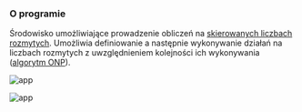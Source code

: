 ### O programie 
Środowisko umożliwiające prowadzenie obliczeń na [skierowanych liczbach rozmytych](https://pl.wikipedia.org/wiki/Skierowane_liczby_rozmyte). Umożliwia definiowanie a następnie wykonywanie działań na liczbach rozmytych z uwzględnieniem kolejności ich wykonywania ([algorytm ONP](https://pl.wikipedia.org/wiki/Odwrotna_notacja_polska)).

![app](http://image.prntscr.com/image/147dfb2fd71b4e91bbd7b8d38fd1477c.png)

![app](http://image.prntscr.com/image/adf9c25967374e69ace3b943f3483223.png)
